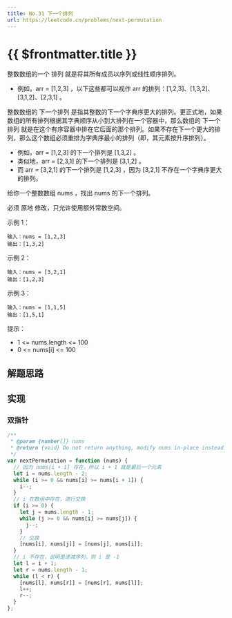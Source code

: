 ```yaml
---
title: No.31 下一个排列
url: https://leetcode.cn/problems/next-permutation
---
```


# <a class='!no-underline' :href="$frontmatter.url" target="_blank">{{ $frontmatter.title }}</a>

整数数组的一个 排列 就是将其所有成员以序列或线性顺序排列。

- 例如，arr = \[1,2,3\] ，以下这些都可以视作 arr 的排列：\[1,2,3\]、\[1,3,2\]、\[3,1,2\]、\[2,3,1\] 。

整数数组的 下一个排列 是指其整数的下一个字典序更大的排列。更正式地，如果数组的所有排列根据其字典顺序从小到大排列在一个容器中，那么数组的 下一个排列 就是在这个有序容器中排在它后面的那个排列。如果不存在下一个更大的排列，那么这个数组必须重排为字典序最小的排列（即，其元素按升序排列）。

- 例如，arr = \[1,2,3\] 的下一个排列是 \[1,3,2\] 。
- 类似地，arr = \[2,3,1\] 的下一个排列是 \[3,1,2\] 。
- 而 arr = \[3,2,1\] 的下一个排列是 \[1,2,3\] ，因为 \[3,2,1\] 不存在一个字典序更大的排列。

给你一个整数数组 nums ，找出 nums 的下一个排列。

必须 原地 修改，只允许使用额外常数空间。

示例 1：

```text
输入：nums = [1,2,3]
输出：[1,3,2]
```

示例 2：

```text
输入：nums = [3,2,1]
输出：[1,2,3]
```

示例 3：

```text
输入：nums = [1,1,5]
输出：[1,5,1]
```

提示：

- 1 <= nums.length <= 100
- 0 <= nums\[i\] <= 100

## 解题思路

## 实现

### 双指针

```js
/**
 * @param {number[]} nums
 * @return {void} Do not return anything, modify nums in-place instead.
 */
var nextPermutation = function (nums) {
  // 因为 nums[i + 1] 存在，所以 i + 1 就是最后一个元素
  let i = nums.length - 2;
  while (i >= 0 && nums[i] >= nums[i + 1]) {
    i--;
  }
  // i 在数组中存在，进行交换
  if (i >= 0) {
    let j = nums.length - 1;
    while (j >= 0 && nums[i] >= nums[j]) {
      j--;
    }
    // 交换
    [nums[i], nums[j]] = [nums[j], nums[i]];
  }
  // i 不存在，说明是递减序列，则 i 是 -1
  let l = i + 1;
  let r = nums.length - 1;
  while (l < r) {
    [nums[l], nums[r]] = [nums[r], nums[l]];
    l++;
    r--;
  }
};
```
